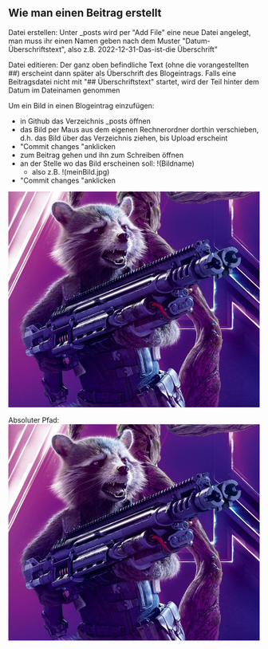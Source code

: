 
## Wie man einen Beitrag erstellt

Datei erstellen:
Unter _posts wird per "Add File" eine neue Datei angelegt, man muss ihr einen Namen geben nach dem Muster "Datum-Überschriftstext", also z.B. 2022-12-31-Das-ist-die Überschrift"

Datei editieren:
Der ganz oben befindliche Text (ohne die vorangestellten ##) erscheint dann später als Überschrift des Blogeintrags. Falls eine Beitragsdatei nicht mit "## Überschriftstext" startet, wird der Teil hinter dem Datum im Dateinamen genommen

Um ein Bild in einen Blogeintrag einzufügen:
- in Github das Verzeichnis _posts öffnen
- das Bild per Maus aus dem eigenen Rechnerordner dorthin verschieben, d.h. das Bild über das Verzeichnis ziehen, bis Upload erscheint
- "Commit changes "anklicken
- zum Beitrag gehen und ihn zum Schreiben öffnen
- an der Stelle wo das Bild erscheinen soll: !(Bildname)
  - also z.B. !(meinBild.jpg)
- "Commit changes "anklicken

![Guardians of the Galaxy: Rocket](./Rocket_Raccoon.jpg)


Absoluter Pfad:
![Guardians of the Galaxy: Rocket](https://raw.githubusercontent.com/turk-hak/turk-hak.github.io/main/_posts/Rocket_Raccoon.jpg)
